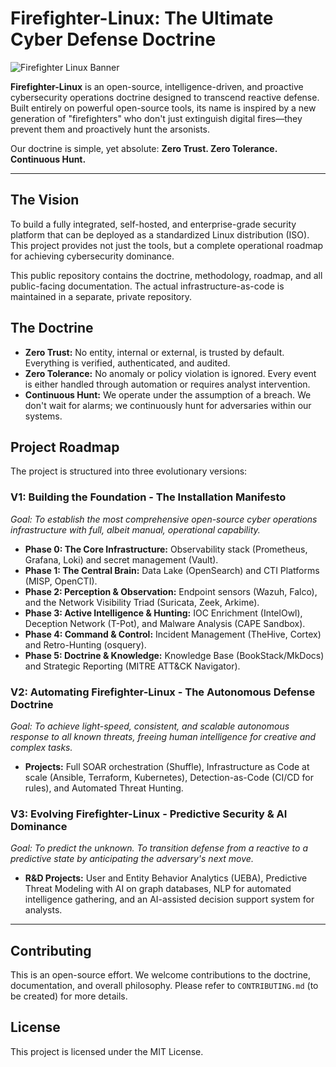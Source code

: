 # Firefighter-Linux: The Ultimate Cyber Defense Doctrine

![Firefighter Linux Banner](URL_TO_A_COOL_BANNER_IMAGE_LATER)

**Firefighter-Linux** is an open-source, intelligence-driven, and proactive cybersecurity operations doctrine designed to transcend reactive defense. Built entirely on powerful open-source tools, its name is inspired by a new generation of "firefighters" who don't just extinguish digital fires—they prevent them and proactively hunt the arsonists.

Our doctrine is simple, yet absolute: **Zero Trust. Zero Tolerance. Continuous Hunt.**

---

## The Vision

To build a fully integrated, self-hosted, and enterprise-grade security platform that can be deployed as a standardized Linux distribution (ISO). This project provides not just the tools, but a complete operational roadmap for achieving cybersecurity dominance.

This public repository contains the doctrine, methodology, roadmap, and all public-facing documentation. The actual infrastructure-as-code is maintained in a separate, private repository.

## The Doctrine

* **Zero Trust:** No entity, internal or external, is trusted by default. Everything is verified, authenticated, and audited.
* **Zero Tolerance:** No anomaly or policy violation is ignored. Every event is either handled through automation or requires analyst intervention.
* **Continuous Hunt:** We operate under the assumption of a breach. We don't wait for alarms; we continuously hunt for adversaries within our systems.

## Project Roadmap

The project is structured into three evolutionary versions:

### **V1: Building the Foundation - The Installation Manifesto**
*Goal: To establish the most comprehensive open-source cyber operations infrastructure with full, albeit manual, operational capability.*

* **Phase 0: The Core Infrastructure:** Observability stack (Prometheus, Grafana, Loki) and secret management (Vault).
* **Phase 1: The Central Brain:** Data Lake (OpenSearch) and CTI Platforms (MISP, OpenCTI).
* **Phase 2: Perception & Observation:** Endpoint sensors (Wazuh, Falco), and the Network Visibility Triad (Suricata, Zeek, Arkime).
* **Phase 3: Active Intelligence & Hunting:** IOC Enrichment (IntelOwl), Deception Network (T-Pot), and Malware Analysis (CAPE Sandbox).
* **Phase 4: Command & Control:** Incident Management (TheHive, Cortex) and Retro-Hunting (osquery).
* **Phase 5: Doctrine & Knowledge:** Knowledge Base (BookStack/MkDocs) and Strategic Reporting (MITRE ATT&CK Navigator).

### **V2: Automating Firefighter-Linux - The Autonomous Defense Doctrine**
*Goal: To achieve light-speed, consistent, and scalable autonomous response to all known threats, freeing human intelligence for creative and complex tasks.*

* **Projects:** Full SOAR orchestration (Shuffle), Infrastructure as Code at scale (Ansible, Terraform, Kubernetes), Detection-as-Code (CI/CD for rules), and Automated Threat Hunting.

### **V3: Evolving Firefighter-Linux - Predictive Security & AI Dominance**
*Goal: To predict the unknown. To transition defense from a reactive to a predictive state by anticipating the adversary's next move.*

* **R&D Projects:** User and Entity Behavior Analytics (UEBA), Predictive Threat Modeling with AI on graph databases, NLP for automated intelligence gathering, and an AI-assisted decision support system for analysts.

---

## Contributing

This is an open-source effort. We welcome contributions to the doctrine, documentation, and overall philosophy. Please refer to `CONTRIBUTING.md` (to be created) for more details.

## License

This project is licensed under the MIT License.

